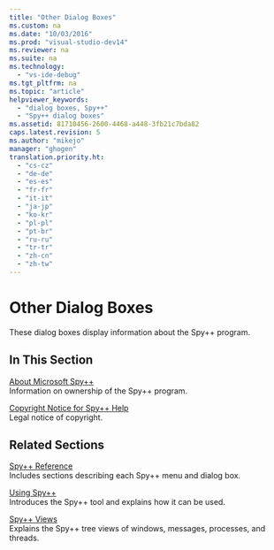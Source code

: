 ```yaml
---
title: "Other Dialog Boxes"
ms.custom: na
ms.date: "10/03/2016"
ms.prod: "visual-studio-dev14"
ms.reviewer: na
ms.suite: na
ms.technology: 
  - "vs-ide-debug"
ms.tgt_pltfrm: na
ms.topic: "article"
helpviewer_keywords: 
  - "dialog boxes, Spy++"
  - "Spy++ dialog boxes"
ms.assetid: 81710456-2600-4468-a448-3fb21c7bda82
caps.latest.revision: 5
ms.author: "mikejo"
manager: "ghogen"
translation.priority.ht: 
  - "cs-cz"
  - "de-de"
  - "es-es"
  - "fr-fr"
  - "it-it"
  - "ja-jp"
  - "ko-kr"
  - "pl-pl"
  - "pt-br"
  - "ru-ru"
  - "tr-tr"
  - "zh-cn"
  - "zh-tw"
---
```

# Other Dialog Boxes
These dialog boxes display information about the Spy++ program.  
  
## In This Section  
 [About Microsoft Spy++](../debugger/about-microsoft-spy--.md)  
 Information on ownership of the Spy++ program.  
  
 [Copyright Notice for Spy++ Help](../debugger/copyright-notice-for-spy---help.md)  
 Legal notice of copyright.  
  
## Related Sections  
 [Spy++ Reference](../debugger/spy---reference.md)  
 Includes sections describing each Spy++ menu and dialog box.  
  
 [Using Spy++](../debugger/using-spy--.md)  
 Introduces the Spy++ tool and explains how it can be used.  
  
 [Spy++ Views](../debugger/spy---views.md)  
 Explains the Spy++ tree views of windows, messages, processes, and threads.